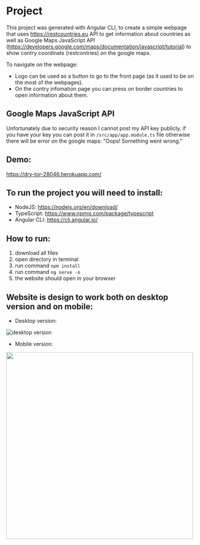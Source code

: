 # Project
This project was generated with Angular CLI, to create a simple webpage that uses https://restcountries.eu API to get information about countries as well as Google Maps JavaScript API (https://developers.google.com/maps/documentation/javascript/tutorial) to show contry coordinats (restcontries) on the google maps.

To navigate on the webpage:
* Logo can be used as a button to go to the front page (as it used to be on the most of the webpages).
* On the contry infomation page you can press on border countries to open information about them.

## Google Maps JavaScript API
Unfortunately due to security reason I cannot post my API key publicly, if you have your key you can post it in `/src/app/app.module.ts` file
otherwise there will be error on the google maps: "Oops! Something went wrong."

## Demo:
https://dry-tor-28046.herokuapp.com/

## To run the project you will need to install:
* NodeJS: https://nodejs.org/en/download/
* TypeScript: https://www.npmjs.com/package/typescript
* Angular CLI: https://cli.angular.io/

## How to run:
1. 	download all files
2. 	open directory in terminal
3. 	run command `npm install`
4. 	run command `ng serve -o`
5. 	the website should open in your browser

## Website is design to work both on desktop version and on mobile:
* Desktop version:

![desktop version](http://artiom.no/images/oslomet/screenshot/desktop.gif)
* Mobile version:

<img src="http://artiom.no/images/oslomet/screenshot/mobile.gif" height="500">
